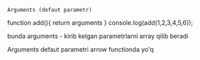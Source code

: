     Arguments (defaut parametr)

function add(){
return arguments
}
console.log(add(1,2,3,4,5,6));

bunda arguments - kirib kelgan parametrlarni array qilib beradi

Arguments defaut parametri arrow functionda yo'q
